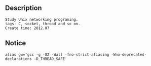 Description
-----------
    Study Unix networking programing.
    tags: C, socket, thread and so on.
    Create time: 2012.07
Notice
------
    alias gw='gcc -g -O2 -Wall -fno-strict-aliasing -Wno-deprecated-declarations -D_THREAD_SAFE'
